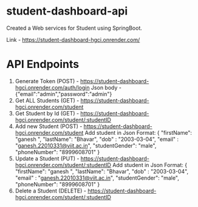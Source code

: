 # student-dashboard-api
Created a Web services for Student using SpringBoot.

Link - https://student-dashboard-hgci.onrender.com/

# API Endpoints
1. Generate Token (POST) - https://student-dashboard-hgci.onrender.com/auth/login 
    Json body - {"email":"admin","password":"admin"}
2. Get ALL Students (GET) - https://student-dashboard-hgci.onrender.com/student
3. Get Student by Id (GET) - https://student-dashboard-hgci.onrender.com/student/:studentID
4. Add new Student (POST) - https://student-dashboard-hgci.onrender.com/student
   Add student in Json Format:
   {
    "firstName": "ganesh ",
    "lastName": "Bhavar",
    "dob" : "2003-03-04",
    "email" : "ganesh.22010331@viit.ac.in",
    "studentGender": "male",
    "phoneNumber": "8999608701"
  }
6. Update a Student (PUT) - https://student-dashboard-hgci.onrender.com/student/:studentID
      Add student in Json Format:
   {
    "firstName": "ganesh ",
    "lastName": "Bhavar",
    "dob" : "2003-03-04",
    "email" : "ganesh.22010331@viit.ac.in",
    "studentGender": "male",
    "phoneNumber": "8999608701"
  }
8. Delete a Student (DELETE) - https://student-dashboard-hgci.onrender.com/student/:studentID
